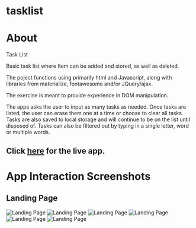 # tasklist

# About

Task List

Basic task list where Item can be added and stored, as well as deleted.

The poject functions using primarily html and Javascript, along with libraries from materialize, fontawesome and/or JQuery/ajax.

The exercise is meant to provide experience in DOM manipulation.

The apps asks the user to input as many tasks as needed.
Once tasks are listed, the user can erase them one at a time or choose to clear all tasks. Tasks are also saved to local storage and will continue to be on the list until disposed of. Tasks can also be filtered out by typing in a single letter, word or multiple words.

## Click [here](https://davidcastrodesign.github.io/tasklist/) for the live app.

# App Interaction Screenshots

## Landing Page

![Landing Page](img/tasklist1.png?raw=true 'Landing Page')
![Landing Page](img/tasklist2.png?raw=true 'Landing Page')
![Landing Page](img/tasklist3.png?raw=true 'Landing Page')
![Landing Page](img/tasklist4.png?raw=true 'Landing Page')
![Landing Page](img/tasklist5.png?raw=true 'Landing Page')
![Landing Page](img/tasklist6.png?raw=true 'Landing Page')
